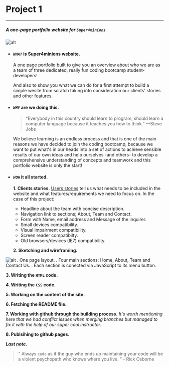 
# Project 1
____
##### A one-page portfolio website for *`Super4minions`*
![alt](http://hdwallpaperbackgrounds.net/wp-content/uploads/2015/11/minions-wallpaper-stuart-keven-and-bob-2015-movie-hd-wallpapers-1920x1080.jpg)

* #### *`WHAT`* is Super4minions website.
  A one page portfolio built to give you an overview about who we are as a team of three dedicated, really fun coding bootcamp student-developers! 

  And also to show you what we can do for a first attempt to build a simple wesite from scratch taking into consideration our clients' stories and other features.

* #### *`WHY`* are we doing this.
  >“Everybody in this country should learn to program, should learn a computer language because it teaches you how to think.”   —Steve Jobs

  We believe learning is an endless process and that is one of the main reasons we have decided to join the coding bootcamp, because we want to put what's in our heads into a set of actions to achieve sensible results of our own ideas and help ourselves -and others- to develop a comprehensive understanding of concepts and teamwork and this portfolio website is only the start!

* #### *`HOW`* it all started.
  **1. Clients stories.**
[Users stories](https://github.com/gazaskygeeks/bootcamp/blob/master/coursebook/week1/project.md) tell us what needs to be included in the website and what features/requirements we need to focus on. In the case of this project:
  * Headline about the team with concise description.
  * Navigation link to sections; About, Team and Contact.
  * Form with Name, email address and Message of the inquirer.
  * Small devices compatibility.
  * Visual impairment compatibility.
  * Screen reader compatibilty.
  * Old browsers/devices (IE7) compatibility.

  **2. Sketching and wireframing.**
  
![alt](https://s30.postimg.org/4vhpxheld/New_Image.jpg)
  . One page layout.
  . Four main sections; Home, About, Team and Contact Us.
  . Each section is conected via JavaScript to its menu button.

  **3. Writing the `HTML` code.**
  
  **4. Writing the `CSS` code.**
  
  **5. Working on the content of the site.**
  
  **6. Fetching the README file.**
  
  **7. Working with github through the building process.**
   *It's worth mentioning here that we had conflict issues when merging branches but managed to fix it with the help of our super cool instructor.*
   
   **8. Publsihing to github pages.**

  ***Last note.***
  >“ Always `code` as if the guy who ends up maintaining your code will be a violent psychopath who knows where you live. ” - Rick Osborne 
